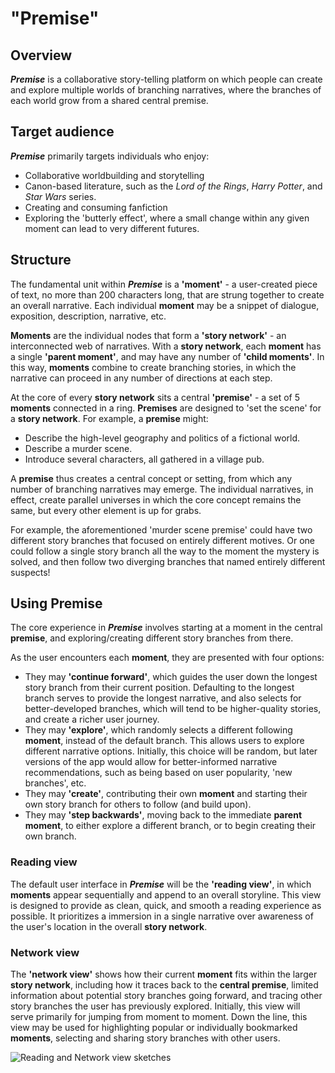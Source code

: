 # "Premise"

## Overview

__*Premise*__ is a collaborative story-telling platform on which people can
create and explore multiple worlds of branching narratives, where the branches
of each world grow from a shared central premise.

## Target audience

__*Premise*__ primarily targets individuals who enjoy:

* Collaborative worldbuilding and storytelling
* Canon-based literature, such as the *Lord of the Rings*, *Harry Potter*,
    and *Star Wars* series.
* Creating and consuming fanfiction
* Exploring the 'butterly effect', where a small change within any given moment
    can lead to very different futures.

## Structure

The fundamental unit within __*Premise*__ is a __'moment'__ - a user-created
  piece of text, no more than 200 characters long, that are strung together to
  create an overall narrative. Each individual __moment__ may be a snippet of
  dialogue, exposition, description, narrative, etc.

__Moments__ are the individual nodes that form a __'story network'__ - an
  interconnected web of narratives. With a __story network__, each __moment__ has
  a single __'parent moment'__, and may have any number of __'child moments'__.
  In this way, __moments__ combine to create branching stories, in which the
  narrative can proceed in any number of directions at each step.

At the core of every __story network__ sits a central __'premise'__ - a set of
5 __moments__ connected in a ring. __Premises__ are designed to 'set the scene' for
a __story network__. For example, a __premise__ might:

* Describe the high-level geography and politics of a fictional world.
* Describe a murder scene.
* Introduce several characters, all gathered in a village pub.

A __premise__ thus creates a central concept or setting, from which any number
  of branching narratives may emerge. The individual narratives, in effect,
  create parallel universes in which the core concept remains the same, but
  every other element is up for grabs.
  
For example, the aforementioned 'murder scene premise' could have two different
  story branches that focused on entirely different motives. Or one could follow
  a single story branch all the way to the moment the mystery is solved, and
  then follow two diverging branches that named entirely different suspects!

## Using Premise

The core experience in __*Premise*__ involves starting at a moment in the central
  __premise__, and exploring/creating different story branches from there.

As the user encounters each __moment__, they are presented with four options:

* They may __'continue forward'__, which guides the user down the longest story
    branch from their current position. Defaulting to the longest branch serves
    to provide the longest narrative, and also selects for better-developed
    branches, which will tend to be higher-quality stories, and create a richer
    user journey.
* They may __'explore'__, which randomly selects a different following __moment__,
    instead of the default branch. This allows users to explore different
    narrative options. Initially, this choice will be random, but later versions
    of the app would allow for better-informed narrative recommendations, such as
    being based on user popularity, 'new branches', etc.
* They may __'create'__, contributing their own __moment__ and starting their own
    story branch for others to follow (and build upon).
* They may __'step backwards'__, moving back to the immediate __parent moment__,
    to either explore a different branch, or to begin creating their own branch.

### Reading view

The default user interface in __*Premise*__ will be the __'reading view'__, in
  which __moments__ appear sequentially and append to an overall storyline. This
  view is designed to provide as clean, quick, and smooth a reading experience
  as possible. It prioritizes a immersion in a single narrative over awareness
  of the user's location in the overall __story network__.
  
### Network view

The __'network view'__ shows how their current __moment__ fits within the larger
  __story network__, including how it traces back to the __central premise__,
  limited information about potential story branches going forward, and tracing
  other story branches the user has previously explored. Initially, this view
  will serve primarily for jumping from moment to moment. Down the line, this
  view may be used for highlighting popular or individually bookmarked
  __moments__, selecting and sharing story branches with other users.
  
![Reading and Network view sketches](./img/Reading_Network_Views_2018_11_19.png)
